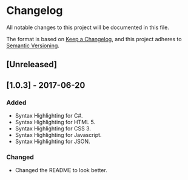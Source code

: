 # Changelog
All notable changes to this project will be documented in this file.

The format is based on [Keep a Changelog](https://keepachangelog.com/en/1.0.0/),
and this project adheres to [Semantic Versioning](https://semver.org/spec/v2.0.0.html).

## [Unreleased]

## [1.0.3] - 2017-06-20
### Added
- Syntax Highlighting for C#.
- Syntax Highlighting for HTML 5.
- Syntax Highlighting for CSS 3.
- Syntax Highlighting for Javascript.
- Syntax Highlighting for JSON.

### Changed
- Changed the README to look better.

